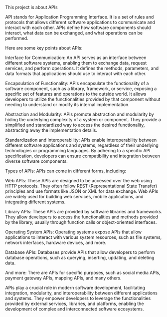This project is about APIs

API stands for Application Programming Interface. It is a set of rules and protocols that allows different software applications to communicate and interact with each other. APIs define how software components should interact, what data can be exchanged, and what operations can be performed.

Here are some key points about APIs:

Interface for Communication: An API serves as an interface between different software systems, enabling them to exchange data, request services, and perform operations. It defines the methods, parameters, and data formats that applications should use to interact with each other.

Encapsulation of Functionality: APIs encapsulate the functionality of a software component, such as a library, framework, or service, exposing a specific set of features and operations to the outside world. It allows developers to utilize the functionalities provided by that component without needing to understand or modify its internal implementation.

Abstraction and Modularity: APIs promote abstraction and modularity by hiding the underlying complexity of a system or component. They provide a simplified and standardized way to access the desired functionality, abstracting away the implementation details.

Standardization and Interoperability: APIs enable interoperability between different software applications and systems, regardless of their underlying technologies or programming languages. By adhering to a specific API specification, developers can ensure compatibility and integration between diverse software components.

Types of APIs: APIs can come in different forms, including:

Web APIs: These APIs are designed to be accessed over the web using HTTP protocols. They often follow REST (Representational State Transfer) principles and use formats like JSON or XML for data exchange. Web APIs are widely used for building web services, mobile applications, and integrating different systems.

Library APIs: These APIs are provided by software libraries and frameworks. They allow developers to access the functionalities and methods provided by the library, usually through function calls or object-oriented interfaces.

Operating System APIs: Operating systems expose APIs that allow applications to interact with various system resources, such as file systems, network interfaces, hardware devices, and more.

Database APIs: Databases provide APIs that allow developers to perform database operations, such as querying, inserting, updating, and deleting data.

And more: There are APIs for specific purposes, such as social media APIs, payment gateway APIs, mapping APIs, and many others.

APIs play a crucial role in modern software development, facilitating integration, modularity, and interoperability between different applications and systems. They empower developers to leverage the functionalities provided by external services, libraries, and platforms, enabling the development of complex and interconnected software ecosystems.
